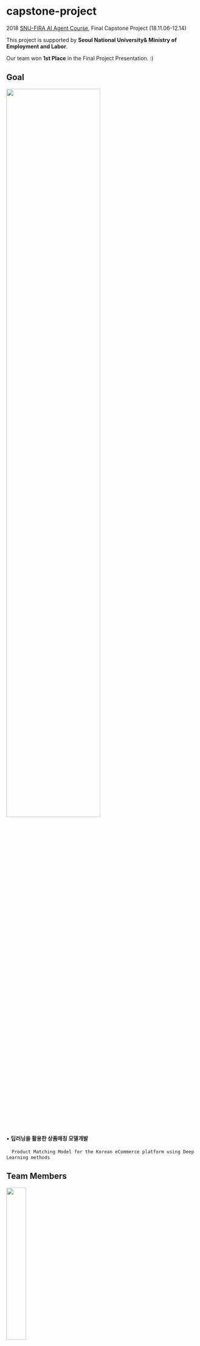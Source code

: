 
# capstone-project

2018 [SNU-FIRA AI Agent Course](http://bdi.snu.ac.kr/academy/portal/index.php/ai_intro/), Final Capstone Project (18.11.06-12.14)

This project is supported by **Seoul National University& Ministry of Employment and Labor**.

Our team won **1st Place** in the Final Project Presentation. :) 

## Goal

<img src="https://github.com/jahyeha/capstone-project/blob/master/img/outline.PNG" width="70%">

▪ **딥러닝을 활용한 상품매칭 모델개발**

　`Product Matching Model for the Korean eCommerce platform using Deep Learning methods`


## Team Members
<img src="https://github.com/jahyeha/capstone-project/blob/master/img/members.jpg" width="32%">

- [Jahye Ha](https://github.com/jahyeha) 
- [Yoonna Jang](https://github.com/YOONNAJANG) 
- Taewon Kang
- [Yongju Ahn](https://bhi-kimlab.github.io/) (T.A.)

## Requirements
Initial requirements are as follows.
```
 python 3.6.5
 gensim 3.6.0
 keras 2.2.4
 tensorflow 1.12.0
 numpy 1.15.4
 pandas 0.23.4
```

## Result 
<img src="https://github.com/jahyeha/capstone-project/blob/master/img/result1.jpg" width="80%">
<img src="https://github.com/jahyeha/capstone-project/blob/master/img/result2.png" width="80%">

### Notice

░░░░░░ **CLOSED DATASETS** 프로젝트 협력기관과의 비밀 유지 협약으로 데이터를 공개할 수 없습니다. ░░░░░░ 

### References
- Joulin, Armand, et al. "Fasttext. zip: Compressing text classification models." arXiv preprint arXiv:1612.03651 (2016).
- Shah, Kashif, Selcuk Kopru, and Jean David Ruvini. "Neural Network based Extreme Classification and Similarity Models for Product Matching." Proceedings of the 2018 Conference of the North American Chapter of the Association for Computational Linguistics: Human Language Technologies, Volume 3 (Industry Papers). Vol. 3. 2018.
- [How to predict Quora Question Pairs using Siamese Manhattan LSTM](https://medium.com/mlreview/implementing-malstm-on-kaggles-quora-question-pairs-competition-8b31b0b16a07)

